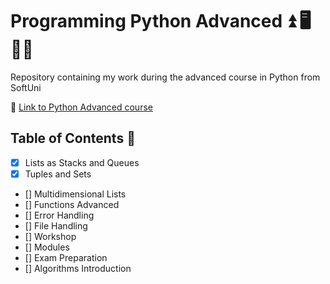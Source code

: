 # **Programming Python Advanced** ⏫ 🖥️ 👩‍🎓

Repository containing my work during the advanced course in Python from SoftUni

🔗 [Link to Python Advanced course](https://softuni.bg/trainings/4839/python-advanced-january-2025)

## **Table of Contents** 📑

- [x] Lists as Stacks and Queues
- [x] Tuples and Sets
- [] Multidimensional Lists
- [] Functions Advanced
- [] Error Handling
- [] File Handling
- [] Workshop
- [] Modules
- [] Exam Preparation
- [] Algorithms Introduction
